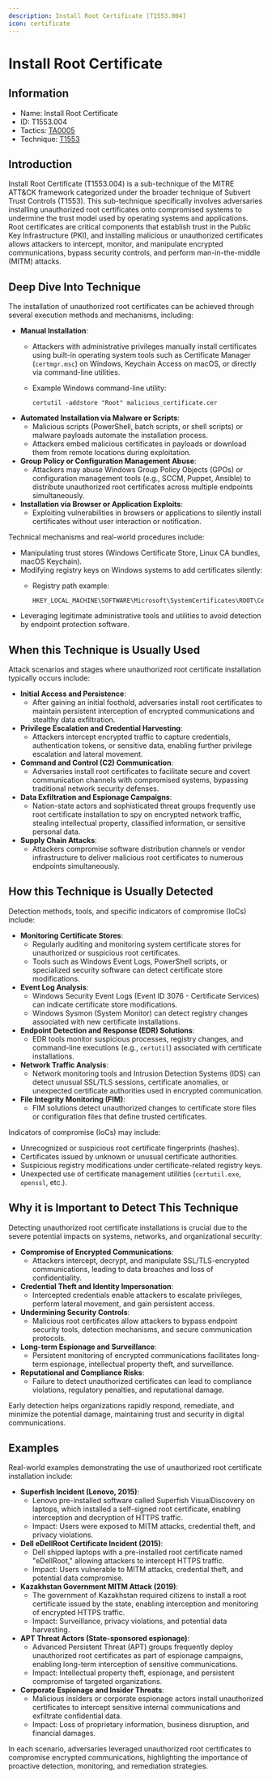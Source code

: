 ```yaml
---
description: Install Root Certificate [T1553.004]
icon: certificate
---
```


# Install Root Certificate

## Information

* Name: Install Root Certificate
* ID: T1553.004
* Tactics: [TA0005](../)
* Technique: [T1553](./)

## Introduction

Install Root Certificate (T1553.004) is a sub-technique of the MITRE ATT\&CK framework categorized under the broader technique of Subvert Trust Controls (T1553). This sub-technique specifically involves adversaries installing unauthorized root certificates onto compromised systems to undermine the trust model used by operating systems and applications. Root certificates are critical components that establish trust in the Public Key Infrastructure (PKI), and installing malicious or unauthorized certificates allows attackers to intercept, monitor, and manipulate encrypted communications, bypass security controls, and perform man-in-the-middle (MITM) attacks.

## Deep Dive Into Technique

The installation of unauthorized root certificates can be achieved through several execution methods and mechanisms, including:

* **Manual Installation**:
  * Attackers with administrative privileges manually install certificates using built-in operating system tools such as Certificate Manager (`certmgr.msc`) on Windows, Keychain Access on macOS, or directly via command-line utilities.
  *   Example Windows command-line utility:

      ```
      certutil -addstore "Root" malicious_certificate.cer
      ```
* **Automated Installation via Malware or Scripts**:
  * Malicious scripts (PowerShell, batch scripts, or shell scripts) or malware payloads automate the installation process.
  * Attackers embed malicious certificates in payloads or download them from remote locations during exploitation.
* **Group Policy or Configuration Management Abuse**:
  * Attackers may abuse Windows Group Policy Objects (GPOs) or configuration management tools (e.g., SCCM, Puppet, Ansible) to distribute unauthorized root certificates across multiple endpoints simultaneously.
* **Installation via Browser or Application Exploits**:
  * Exploiting vulnerabilities in browsers or applications to silently install certificates without user interaction or notification.

Technical mechanisms and real-world procedures include:

* Manipulating trust stores (Windows Certificate Store, Linux CA bundles, macOS Keychain).
* Modifying registry keys on Windows systems to add certificates silently:
  *   Registry path example:

      ```
      HKEY_LOCAL_MACHINE\SOFTWARE\Microsoft\SystemCertificates\ROOT\Certificates
      ```
* Leveraging legitimate administrative tools and utilities to avoid detection by endpoint protection software.

## When this Technique is Usually Used

Attack scenarios and stages where unauthorized root certificate installation typically occurs include:

* **Initial Access and Persistence**:
  * After gaining an initial foothold, adversaries install root certificates to maintain persistent interception of encrypted communications and stealthy data exfiltration.
* **Privilege Escalation and Credential Harvesting**:
  * Attackers intercept encrypted traffic to capture credentials, authentication tokens, or sensitive data, enabling further privilege escalation and lateral movement.
* **Command and Control (C2) Communication**:
  * Adversaries install root certificates to facilitate secure and covert communication channels with compromised systems, bypassing traditional network security defenses.
* **Data Exfiltration and Espionage Campaigns**:
  * Nation-state actors and sophisticated threat groups frequently use root certificate installation to spy on encrypted network traffic, stealing intellectual property, classified information, or sensitive personal data.
* **Supply Chain Attacks**:
  * Attackers compromise software distribution channels or vendor infrastructure to deliver malicious root certificates to numerous endpoints simultaneously.

## How this Technique is Usually Detected

Detection methods, tools, and specific indicators of compromise (IoCs) include:

* **Monitoring Certificate Stores**:
  * Regularly auditing and monitoring system certificate stores for unauthorized or suspicious root certificates.
  * Tools such as Windows Event Logs, PowerShell scripts, or specialized security software can detect certificate store modifications.
* **Event Log Analysis**:
  * Windows Security Event Logs (Event ID 3076 - Certificate Services) can indicate certificate store modifications.
  * Windows Sysmon (System Monitor) can detect registry changes associated with new certificate installations.
* **Endpoint Detection and Response (EDR) Solutions**:
  * EDR tools monitor suspicious processes, registry changes, and command-line executions (e.g., `certutil`) associated with certificate installations.
* **Network Traffic Analysis**:
  * Network monitoring tools and Intrusion Detection Systems (IDS) can detect unusual SSL/TLS sessions, certificate anomalies, or unexpected certificate authorities used in encrypted communication.
* **File Integrity Monitoring (FIM)**:
  * FIM solutions detect unauthorized changes to certificate store files or configuration files that define trusted certificates.

Indicators of compromise (IoCs) may include:

* Unrecognized or suspicious root certificate fingerprints (hashes).
* Certificates issued by unknown or unusual certificate authorities.
* Suspicious registry modifications under certificate-related registry keys.
* Unexpected use of certificate management utilities (`certutil.exe`, `openssl`, etc.).

## Why it is Important to Detect This Technique

Detecting unauthorized root certificate installations is crucial due to the severe potential impacts on systems, networks, and organizational security:

* **Compromise of Encrypted Communications**:
  * Attackers intercept, decrypt, and manipulate SSL/TLS-encrypted communications, leading to data breaches and loss of confidentiality.
* **Credential Theft and Identity Impersonation**:
  * Intercepted credentials enable attackers to escalate privileges, perform lateral movement, and gain persistent access.
* **Undermining Security Controls**:
  * Malicious root certificates allow attackers to bypass endpoint security tools, detection mechanisms, and secure communication protocols.
* **Long-term Espionage and Surveillance**:
  * Persistent monitoring of encrypted communications facilitates long-term espionage, intellectual property theft, and surveillance.
* **Reputational and Compliance Risks**:
  * Failure to detect unauthorized certificates can lead to compliance violations, regulatory penalties, and reputational damage.

Early detection helps organizations rapidly respond, remediate, and minimize the potential damage, maintaining trust and security in digital communications.

## Examples

Real-world examples demonstrating the use of unauthorized root certificate installation include:

* **Superfish Incident (Lenovo, 2015)**:
  * Lenovo pre-installed software called Superfish VisualDiscovery on laptops, which installed a self-signed root certificate, enabling interception and decryption of HTTPS traffic.
  * Impact: Users were exposed to MITM attacks, credential theft, and privacy violations.
* **Dell eDellRoot Certificate Incident (2015)**:
  * Dell shipped laptops with a pre-installed root certificate named "eDellRoot," allowing attackers to intercept HTTPS traffic.
  * Impact: Users vulnerable to MITM attacks, credential theft, and potential data compromise.
* **Kazakhstan Government MITM Attack (2019)**:
  * The government of Kazakhstan required citizens to install a root certificate issued by the state, enabling interception and monitoring of encrypted HTTPS traffic.
  * Impact: Surveillance, privacy violations, and potential data harvesting.
* **APT Threat Actors (State-sponsored espionage)**:
  * Advanced Persistent Threat (APT) groups frequently deploy unauthorized root certificates as part of espionage campaigns, enabling long-term interception of sensitive communications.
  * Impact: Intellectual property theft, espionage, and persistent compromise of targeted organizations.
* **Corporate Espionage and Insider Threats**:
  * Malicious insiders or corporate espionage actors install unauthorized certificates to intercept sensitive internal communications and exfiltrate confidential data.
  * Impact: Loss of proprietary information, business disruption, and financial damages.

In each scenario, adversaries leveraged unauthorized root certificates to compromise encrypted communications, highlighting the importance of proactive detection, monitoring, and remediation strategies.
